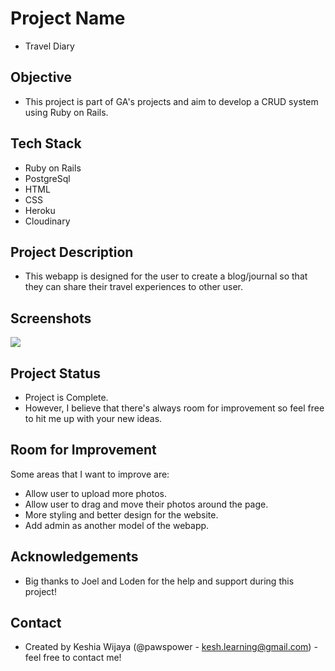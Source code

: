 # Project Name
- Travel Diary

## Objective
- This project is part of GA's projects and aim to develop a CRUD system using Ruby on Rails.

## Tech Stack
- Ruby on Rails
- PostgreSql
- HTML
- CSS
- Heroku
- Cloudinary

## Project Description
- This webapp is designed for the user to create a blog/journal so that they can share their travel experiences to other user.

## Screenshots
![](images/sstd.png)

## Project Status
- Project is Complete.
- However, I believe that there's always room for improvement so feel free to hit me up with your new ideas.

## Room for Improvement
Some areas that I want to improve are:
- Allow user to upload more photos.
- Allow user to drag and move their photos around the page.
- More styling and better design for the website.
- Add admin as another model of the webapp.

## Acknowledgements
- Big thanks to Joel and Loden for the help and support during this project!

## Contact
- Created by Keshia Wijaya (@pawspower - kesh.learning@gmail.com) - feel free to contact me!









